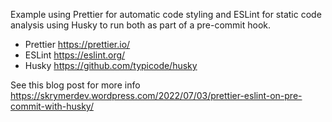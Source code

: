 Example using Prettier for automatic code styling and ESLint for static code analysis using Husky to run both as part of a pre-commit hook.

* Prettier https://prettier.io/
* ESLint  https://eslint.org/
* Husky https://github.com/typicode/husky

See this blog post for more info https://skrymerdev.wordpress.com/2022/07/03/prettier-eslint-on-pre-commit-with-husky/
